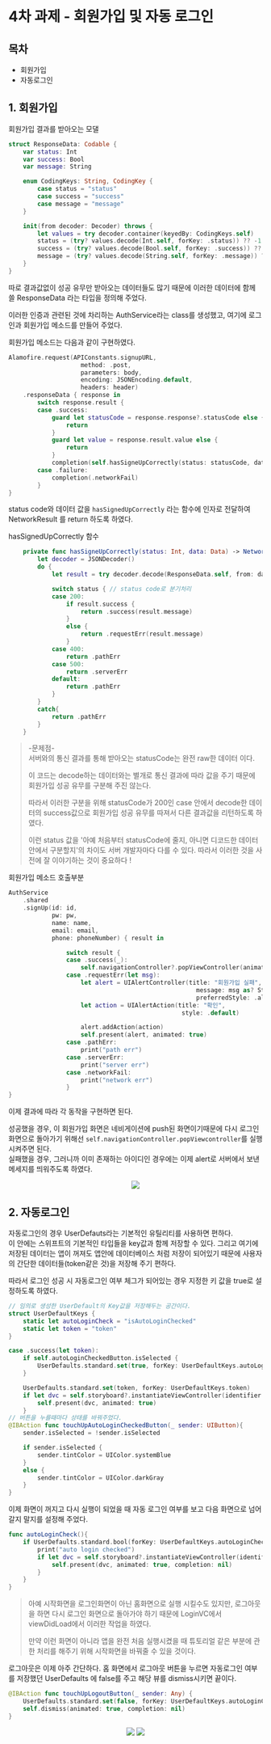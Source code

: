 # 4차 과제 - 회원가입 및 자동 로그인

## 목차

- 회원가입
- 자동로그인

## 1. 회원가입

회원가입 결과를 받아오는 모댈

```swift
struct ResponseData: Codable {
    var status: Int
    var success: Bool
    var message: String

    enum CodingKeys: String, CodingKey {
        case status = "status"
        case success = "success"
        case message = "message"
    }

    init(from decoder: Decoder) throws {
        let values = try decoder.container(keyedBy: CodingKeys.self)
        status = (try? values.decode(Int.self, forKey: .status)) ?? -1
        success = (try? values.decode(Bool.self, forKey: .success)) ?? false
        message = (try? values.decode(String.self, forKey: .message)) ?? ""
    }
}
```

따로 결과값없이 성공 유무만 받아오는 데이터들도 많기 때문에 이러한 데이터에 함께 쓸 ResponseData 라는 타입을 정의해 주었다.

이러한 인증과 관련된 것에 차리하는 AuthService라는 class를 생성했고, 여기에 로그인과 회원가입 메소드를 만들어 주었다.

회원가입 메소드는 다음과 같이 구현하였다.

```swift
Alamofire.request(APIConstants.signupURL,
                    method: .post,
                    parameters: body,
                    encoding: JSONEncoding.default,
                    headers: header)
    .responseData { response in
        switch response.result {
        case .success:
            guard let statusCode = response.response?.statusCode else {
                return
            }
            guard let value = response.result.value else {
                return
            }
            completion(self.hasSigneUpCorrectly(status: statusCode, data: value))
        case .failure:
            completion(.networkFail)
        }
}
```

status code와 데이터 값을 `hasSignedUpCorrectly` 라는 함수에 인자로 전달하여 NetworkResult 를 return 하도록 하였다.

hasSignedUpCorrectly 함수

```swift
    private func hasSigneUpCorrectly(status: Int, data: Data) -> NetworkResult<Any> {
        let decoder = JSONDecoder()
        do {
            let result = try decoder.decode(ResponseData.self, from: data)

            switch status { // status code로 분기처리
            case 200:
                if result.success {
                    return .success(result.message)
                }
                else {
                    return .requestErr(result.message)
                }
            case 400:
                return .pathErr
            case 500:
                return .serverErr
            default:
                return .pathErr
            }
        }
        catch{
            return .pathErr
        }
    }
```

> -문제점-  
> 서버와의 통신 결과를 통해 받아오는 statusCode는 완전 raw한 데이터 이다.
>
> 이 코드는 decode하는 데이터와는 별개로 통신 결과에 따라 값을 주기 때문에 회원가입 성공 유무를 구분해 주진 않는다.
>
> 따라서 이러한 구분을 위해 statusCode가 200인 case 안에서 decode한 데이터의 success값으로 회원가입 성공 유무를 따져서 다른 결과값을 리턴하도록 하였다.
>
> 이런 status 값을 '아예 처음부터 statusCode에 줄지, 아니면 디코드한 데이터 안에서 구분할지'의 차이도 서버 개발자마다 다를 수 있다. 따라서 이러한 것을 사전에 잘 이야기하는 것이 중요하다 !

회원가입 메소드 호출부분

```swift
AuthService
    .shared
    .signUp(id: id,
            pw: pw,
            name: name,
            email: email,
            phone: phoneNumber) { result in

                switch result {
                case .success(_):
                    self.navigationController?.popViewController(animated: true)
                case .requestErr(let msg):
                    let alert = UIAlertController(title: "회원가입 실패",
                                                    message: msg as? String ?? "",
                                                    preferredStyle: .alert)
                    let action = UIAlertAction(title: "확인",
                                                style: .default)

                    alert.addAction(action)
                    self.present(alert, animated: true)
                case .pathErr:
                    print("path err")
                case .serverErr:
                    print("server err")
                case .networkFail:
                    print("network err")
                }
}
```

이제 결과에 따라 각 동작을 구현하면 된다.

성공했을 경우, 이 회원가입 화면은 네비게이션에 push된 화면이기때문에 다시 로그인 화면으로 돌아가기 위해선 `self.navigationController.popViewcontroller`를 실행시켜주면 된다.  
실패했을 경우, 그러니까 이미 존재하는 아이디인 경우에는 이제 alert로 서버에서 보낸 메세지를 띄워주도록 하였다.

<p align="center">
    <img src="https://media.giphy.com/media/hWq4niYaHVbWvmhvU6/giphy.gif"/>
</p>

## 2. 자동로그인

자동로그인의 경우 UserDefauts라는 기본적인 유틸리티를 사용하면 편하다.  
이 안에는 스위프트의 기본적인 타입들을 key값과 함께 저장할 수 있다. 그리고 여기에 저장된 데이터는 앱이 꺼져도 앱안에 데이터베이스 처럼 저장이 되어있기 때문에 사용자의 간단한 데이터들(token같은 것)을 저장해 주기 편하다.

따라서 로그인 성공 시 자동로그인 여부 체그가 되어있는 경우 지정한 키 값을 true로 설정하도록 하였다.

```swift
// 임의로 생성한 UserDefault의 Key값을 저장해두는 공간이다.
struct UserDefaultKeys {
    static let autoLoginCheck = "isAutoLoginChecked"
    static let token = "token"
}

case .success(let token):
    if self.autoLoginCheckedButton.isSelected {
        UserDefaults.standard.set(true, forKey: UserDefaultKeys.autoLoginCheck)
    }

    UserDefaults.standard.set(token, forKey: UserDefaultKeys.token)
    if let dvc = self.storyboard?.instantiateViewController(identifier: "TabBarC") as? TabBarC {
        self.present(dvc, animated: true)
    }
// 버튼을 누를때마다 상태를 바꿔주었다.
@IBAction func touchUpAutoLoginCheckedButton(_ sender: UIButton){
    sender.isSelected = !sender.isSelected

    if sender.isSelected {
        sender.tintColor = UIColor.systemBlue
    }
    else {
        sender.tintColor = UIColor.darkGray
    }
}
```

이제 화면이 꺼지고 다시 실행이 되었을 때 자동 로그인 여부를 보고 다음 화면으로 넘어갈지 말지를 설정해 주었다.

```swift
func autoLoginCheck(){
    if UserDefaults.standard.bool(forKey: UserDefaultKeys.autoLoginCheck) {
        print("auto login checked")
        if let dvc = self.storyboard?.instantiateViewController(identifier: "TabBarC") as? TabBarC {
            self.present(dvc, animated: true, completion: nil)
        }
    }
}
```

> 아예 시작화면을 로그인화면이 아닌 홈화면으로 실행 시킬수도 있지만, 로그아웃을 하면 다시 로그인 화면으로 돌아가야 하기 때문에 LoginVC에서 viewDidLoad에서 이러한 작업을 하였다.
>
> 만약 이런 화면이 아니라 앱을 완전 처음 실행시켰을 때 튜토리얼 같은 부분에 관한 처리를 해주기 위해 시작화면을 바꿔줄 수 있을 것이다.

로그아웃은 이제 아주 간단하다. 홈 화면에서 로그아웃 버튼을 누르면 자동로그인 여부를 저장했던 UserDefaults 에 false를 주고 해당 뷰를 dismiss시키면 끝이다.

```swift
@IBAction func touchUpLogoutButton(_ sender: Any) {
    UserDefaults.standard.set(false, forKey: UserDefaultKeys.autoLoginCheck)
    self.dismiss(animated: true, completion: nil)
}
```

<p align="center">
    <img src="https://media.giphy.com/media/gLuysrRVu36RKfoJZg/giphy.gif"/>
    <img src="https://media.giphy.com/media/J0JDzmFuSuZbvyM09Y/giphy.gif"/>
</p>
